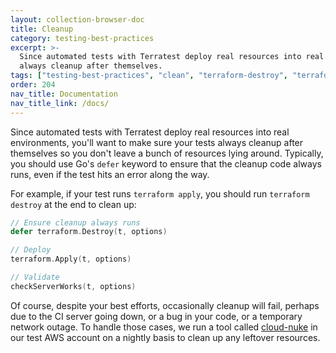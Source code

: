 ```yaml
---
layout: collection-browser-doc
title: Cleanup
category: testing-best-practices
excerpt: >-
  Since automated tests with Terratest deploy real resources into real environments, you'll want to make sure your tests
  always cleanup after themselves.
tags: ["testing-best-practices", "clean", "terraform-destroy", "terraform-apply"]
order: 204
nav_title: Documentation
nav_title_link: /docs/
---
```


Since automated tests with Terratest deploy real resources into real environments, you'll want to make sure your tests
always cleanup after themselves so you don't leave a bunch of resources lying around. Typically, you should use Go's
`defer` keyword to ensure that the cleanup code always runs, even if the test hits an error along the way.

For example, if your test runs `terraform apply`, you should run `terraform destroy` at the end to clean up:

```go
// Ensure cleanup always runs
defer terraform.Destroy(t, options)

// Deploy
terraform.Apply(t, options)

// Validate
checkServerWorks(t, options)
```

Of course, despite your best efforts, occasionally cleanup will fail, perhaps due to the CI server going down, or a bug
in your code, or a temporary network outage. To handle those cases, we run a tool called
[cloud-nuke](https://github.com/nholuongut-io/cloud-nuke) in our test AWS account on a nightly basis to clean up any
leftover resources.
